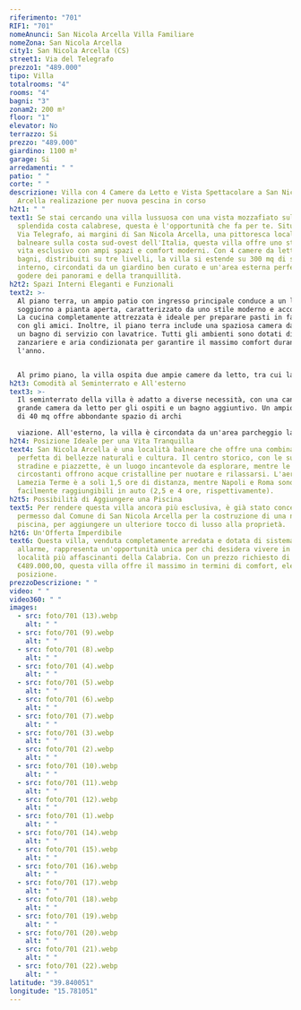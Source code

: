 ```yaml
---
riferimento: "701"
RIF1: "701"
nomeAnunci: San Nicola Arcella Villa Familiare
nomeZona: San Nicola Arcella
city1: San Nicola Arcella (CS)
street1: Via del Telegrafo
prezzo1: "489.000"
tipo: Villa
totalrooms: "4"
rooms: "4"
bagni: "3"
zonam2: 200 m²
floor: "1"
elevator: No
terrazzo: Si
prezzo: "489.000"
giardino: 1100 m²
garage: Si
arredamenti: " "
patio: " "
corte: " "
descrizione: Villa con 4 Camere da Letto e Vista Spettacolare a San Nicola
  Arcella realizazione per nuova pescina in corso
h2t1: " "
text1: Se stai cercando una villa lussuosa con una vista mozzafiato sulla
  splendida costa calabrese, questa è l'opportunità che fa per te. Situata lungo
  Via Telegrafo, ai margini di San Nicola Arcella, una pittoresca località
  balneare sulla costa sud-ovest dell'Italia, questa villa offre uno stile di
  vita esclusivo con ampi spazi e comfort moderni. Con 4 camere da letto e 3
  bagni, distribuiti su tre livelli, la villa si estende su 300 mq di spazio
  interno, circondati da un giardino ben curato e un'area esterna perfetta per
  godere dei panorami e della tranquillità.
h2t2: Spazi Interni Eleganti e Funzionali
text2: >-
  Al piano terra, un ampio patio con ingresso principale conduce a un luminoso
  soggiorno a pianta aperta, caratterizzato da uno stile moderno e accogliente.
  La cucina completamente attrezzata è ideale per preparare pasti in famiglia o
  con gli amici. Inoltre, il piano terra include una spaziosa camera da letto e
  un bagno di servizio con lavatrice. Tutti gli ambienti sono dotati di
  zanzariere e aria condizionata per garantire il massimo comfort durante tutto
  l'anno.


  Al primo piano, la villa ospita due ampie camere da letto, tra cui la camera principale che vanta una terrazza di 40 mq con una vista spettacolare sul mare e sul golfo di Policastro. Il piano superiore è completato da un bagno completo con doccia, bidet, water e lavabo.
h2t3: Comodità al Seminterrato e All'esterno
text3: >-
  Il seminterrato della villa è adatto a diverse necessità, con una cantina, una
  grande camera da letto per gli ospiti e un bagno aggiuntivo. Un ampio garage
  di 40 mq offre abbondante spazio di archi

  viazione. All'esterno, la villa è circondata da un'area parcheggio lastricata che può ospitare fino a due auto. Una doccia esterna e un angolo cottura completano il comfort dell'area esterna. Il giardino anteriore, parzialmente pavimentato e parzialmente prato, è decorato con alberi di ulivo e offre panorami mozzafiato, perfetti per godere dei tramonti serali. Inoltre, c'è un piccolo orto con piante aromatiche, ideale per chi ama coltivare il proprio cibo.
h2t4: Posizione Ideale per una Vita Tranquilla
text4: San Nicola Arcella è una località balneare che offre una combinazione
  perfetta di bellezze naturali e cultura. Il centro storico, con le sue
  stradine e piazzette, è un luogo incantevole da esplorare, mentre le spiagge
  circostanti offrono acque cristalline per nuotare e rilassarsi. L'aeroporto di
  Lamezia Terme è a soli 1,5 ore di distanza, mentre Napoli e Roma sono
  facilmente raggiungibili in auto (2,5 e 4 ore, rispettivamente).
h2t5: Possibilità di Aggiungere una Piscina
text5: Per rendere questa villa ancora più esclusiva, è già stato concesso il
  permesso dal Comune di San Nicola Arcella per la costruzione di una nuova
  piscina, per aggiungere un ulteriore tocco di lusso alla proprietà.
h2t6: Un'Offerta Imperdibile
text6: Questa villa, venduta completamente arredata e dotata di sistema di
  allarme, rappresenta un'opportunità unica per chi desidera vivere in una delle
  località più affascinanti della Calabria. Con un prezzo richiesto di
  €489.000,00, questa villa offre il massimo in termini di comfort, eleganza e
  posizione.
prezzoDescrizione: " "
video: " "
video360: " "
images:
  - src: foto/701 (13).webp
    alt: " "
  - src: foto/701 (9).webp
    alt: " "
  - src: foto/701 (8).webp
    alt: " "
  - src: foto/701 (4).webp
    alt: " "
  - src: foto/701 (5).webp
    alt: " "
  - src: foto/701 (6).webp
    alt: " "
  - src: foto/701 (7).webp
    alt: " "
  - src: foto/701 (3).webp
    alt: " "
  - src: foto/701 (2).webp
    alt: " "
  - src: foto/701 (10).webp
    alt: " "
  - src: foto/701 (11).webp
    alt: " "
  - src: foto/701 (12).webp
    alt: " "
  - src: foto/701 (1).webp
    alt: " "
  - src: foto/701 (14).webp
    alt: " "
  - src: foto/701 (15).webp
    alt: " "
  - src: foto/701 (16).webp
    alt: " "
  - src: foto/701 (17).webp
    alt: " "
  - src: foto/701 (18).webp
    alt: " "
  - src: foto/701 (19).webp
    alt: " "
  - src: foto/701 (20).webp
    alt: " "
  - src: foto/701 (21).webp
    alt: " "
  - src: foto/701 (22).webp
    alt: " "
latitude: "39.840051"
longitude: "15.781051"
---
```

